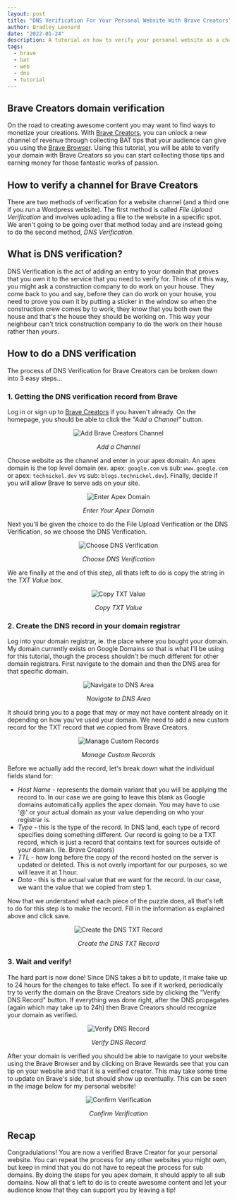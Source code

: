 ```yaml
---
layout: post
title: "DNS Verification For Your Personal Website With Brave Creators"
author: Bradley Leonard
date: "2022-01-24"
description: A tutorial on how to verify your personal website as a channel for your Brave Creators account. Unlock a new channel of monetize through your content and audience.
tags:
  - brave
  - bat
  - web
  - dns
  - tutorial
---
```


## Brave Creators domain verification

On the road to creating awesome content you may want to find ways to monetize your creations. With [Brave Creators](https://creators.brave.com/), you can unlock a new channel of revenue through collecting BAT tips that your audience can give you using the [Brave Browser](https://brave.com/). Using this tutorial, you will be able to verify your domain with Brave Creators so you can start collecting those tips and earning money for those fantastic works of passion.

## How to verify a channel for Brave Creators

There are two methods of verification for a website channel (and a third one if you run a Wordpress website). The first method is called _File Upload Verification_ and involves uploading a file to the website in a specific spot. We aren't going to be going over that method today and are instead going to do the second method, _DNS Verification_.

## What is DNS verification?

DNS Verification is the act of adding an entry to your domain that proves that you own it to the service that you need to verify for. Think of it this way, you might ask a construction company to do work on your house. They come back to you and say, before they can do work on your house, you need to prove you own it by putting a sticker in the window so when the construction crew comes by to work, they know that you both own the house and that's the house they should be working on. This way your neighbour can't trick construction company to do the work on their house rather than yours.

## How to do a DNS verification

The process of DNS Verification for Brave Creators can be broken down into 3 easy steps...

### 1. Getting the DNS verification record from Brave

Log in or sign up to [Brave Creators](https://creators.brave.com/) if you haven't already. On the homepage, you should be able to click the _"Add a Channel"_ button.

<div style="text-align:center">

![Add Brave Creators Channel](/blog/assets/images/create_channel.png "Add Brave Creators Channel")

_Add a Channel_

</div>

Choose website as the channel and enter in your apex domain. An apex domain is the top level domain (ex. apex: `google.com` vs sub: `www.google.com` or apex: `technickel.dev` vs sub: `blogs.technickel.dev`). Finally, decide if you will allow Brave to serve ads on your site.

<div style="text-align:center">

![Enter Apex Domain](/blog/assets/images/choose_domain.png "Enter Apex Domain")

_Enter Your Apex Domain_

</div>

Next you'll be given the choice to do the File Upload Verification or the DNS Verification, so we choose the DNS Verification.

<div style="text-align:center">

![Choose DNS Verification](/blog/assets/images/edit_dns.png "Choose DNS Verification")

_Choose DNS Verification_

</div>

We are finally at the end of this step, all thats left to do is copy the string in the _TXT Value_ box.

<div style="text-align:center">

![Copy TXT Value](/blog/assets/images/txt_value.png "Copy TXT Value")

_Copy TXT Value_

</div>

### 2. Create the DNS record in your domain registrar

Log into your domain registrar, ie. the place where you bought your domain. My domain currently exists on Google Domains so that is what I'll be using for this tutorial, though the process shouldn't be much different for other domain registrars. First navigate to the domain and then the DNS area for that specific domain.

<div style="text-align:center">

![Navigate to DNS Area](/blog/assets/images/dns_page.png "Navigate to DNS Area")

_Navigate to DNS Area_

</div>

It should bring you to a page that may or may not have content already on it depending on how you've used your domain. We need to add a new custom record for the TXT record that we copied from Brave Creators.

<div style="text-align:center">

![Manage Custom Records](/blog/assets/images/manage_custom_records.png "Manage Custom Records")

_Manage Custom Records_

</div>

Before we actually add the record, let's break down what the individual fields stand for:

- _Host Name_ - represents the domain variant that you will be applying the record to. In our case we are going to leave this blank as Google domains automatically applies the apex domain. You may have to use '@' or your actual domain as your value depending on who your registrar is.
- _Type_ - this is the type of the record. In DNS land, each type of record specifies doing something different. Our record is going to be a TXT record, which is just a record that contains text for sources outside of your domain. (Ie. Brave Creators)
- _TTL_ - how long before the copy of the record hosted on the server is updated or deleted. This is not overly important for our purposes, so we will leave it at 1 hour.
- _Data_ - this is the actual value that we want for the record. In our case, we want the value that we copied from step 1.

Now that we understand what each piece of the puzzle does, all that's left to do for this step is to make the record. Fill in the information as explained above and click save.

<div style="text-align:center">

![Create the DNS TXT Record](/blog/assets/images/dns_txt_record.png "Create the DNS TXT Record")

_Create the DNS TXT Record_

</div>

### 3. Wait and verify!

The hard part is now done! Since DNS takes a bit to update, it make take up to 24 hours for the changes to take effect. To see if it worked, periodically try to verify the domain on the Brave Creators side by clicking the "Verify DNS Record" button. If everything was done right, after the DNS propagates (again which may take up to 24h) then Brave Creators should recognize your domain as verified.

<div style="text-align:center">

![Verify DNS Record](/blog/assets/images/verify.png "Verify DNS Record")

_Verify DNS Record_

</div>

After your domain is verified you should be able to navigate to your website using the Brave Browser and by clicking on Brave Rewards see that you can tip on your website and that it is a verified creator. This may take some time to update on Brave's side, but should show up eventually. This can be seen in the image below for my personal website!

<div style="text-align:center">

![Confirm Verification](/blog/assets/images/verified.png "Confirm Verification")

_Confirm Verification_

</div>

## Recap

Congradulations! You are now a verified Brave Creator for your personal website. You can repeat the process for any other websites you might own, but keep in mind that you do not have to repeat the process for sub domains. By doing the steps for you apex domain, it should apply to all sub domains. Now all that's left to do is to create awesome content and let your audience know that they can support you by leaving a tip!
